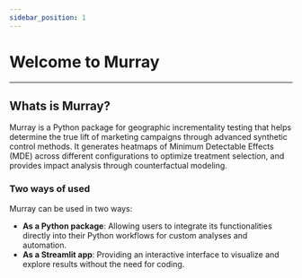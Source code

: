 ```yaml
---
sidebar_position: 1
---
```


# Welcome to Murray
---

## Whats is Murray?

Murray is a Python package for geographic incrementality testing that helps determine the true lift of marketing campaigns through advanced synthetic control methods. It generates heatmaps of Minimum Detectable Effects (MDE) across different configurations to optimize treatment selection, and provides impact analysis through counterfactual modeling.

### Two ways of used

Murray can be used in two ways:

- **As a Python package**: Allowing users to integrate its functionalities directly into their Python workflows for custom analyses and automation.
- **As a Streamlit app**: Providing an interactive interface to visualize and explore results without the need for coding.

